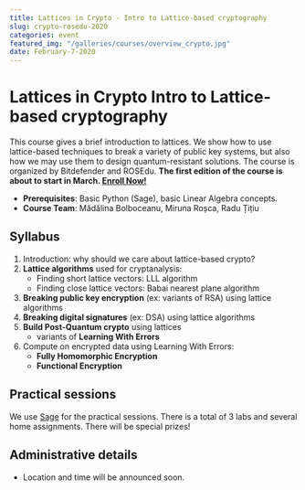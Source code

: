 ```yaml
---
title: Lattices in Crypto - Intro to Lattice-based cryptography
slug: crypto-rosedu-2020
categories: event
featured_img: "/galleries/courses/overview_crypto.jpg"
date: February-7-2020
---
```


# Lattices in Crypto <span>Intro to Lattice-based cryptography</span>

This course gives a brief introduction to lattices. We show how to use
lattice-based techniques to break a variety of public key systems, but also
how we may use them to design quantum-resistant solutions. The course is
organized by Bitdefender and ROSEdu.
**The first edition of the course is about to start in March. [Enroll
Now!](https://docs.google.com/forms/d/e/1FAIpQLSdabrOL93X3mO0eSzghhA2vPo8L60YoDmhT5LFVtoKXn9JM6A/viewform)**

- **Prerequisites**: Basic Python (Sage), basic Linear Algebra concepts.
- **Course Team**: Mădălina Bolboceanu, Miruna Roșca, Radu Țițiu

## Syllabus

1. Introduction: why should we care about lattice-based crypto?
2. **Lattice algorithms** used for cryptanalysis:
   - Finding short lattice vectors: LLL algorithm
   - Finding close lattice vectors: Babai nearest plane algorithm
3. **Breaking public key encryption** (ex: variants of RSA) using lattice algorithms
4. **Breaking digital signatures** (ex: DSA) using lattice algorithms
5. **Build Post-Quantum crypto** using lattices
   - variants of **Learning With Errors**
6. Compute on encrypted data using Learning With Errors:
   - **Fully Homomorphic Encryption**
   - **Functional Encryption**

## Practical sessions

We use [Sage](http://www.sagemath.org/) for the practical sessions. There is a total of 3 labs and several home assignments. There will be special prizes!

## Administrative details

- Location and time will be announced soon.
